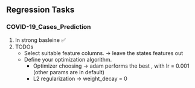 ## Regression Tasks
### COVID-19_Cases_Prediction
1. In strong basleine :white_check_mark:
2. TODOs
   * Select suitable feature columns. -> leave the states features out
   * Define your optimization algorithm.
     * Optimizer choosing -> adam performs the best , with lr = 0.001 (other params are in default)  
     * L2 regularization  -> weight_decay = 0  